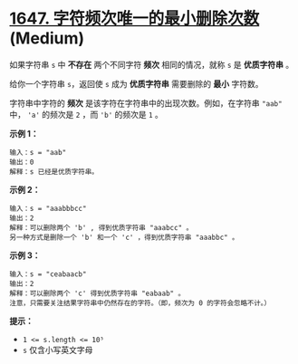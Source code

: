 # [1647. 字符频次唯一的最小删除次数][link] (Medium)

[link]: https://leetcode.cn/problems/minimum-deletions-to-make-character-frequencies-unique/

如果字符串 `s` 中 **不存在** 两个不同字符 **频次** 相同的情况，就称 `s` 是 **优质字符串** 。

给你一个字符串 `s`，返回使 `s` 成为 **优质字符串** 需要删除的 **最小** 字符数。

字符串中字符的 **频次** 是该字符在字符串中的出现次数。例如，在字符串 `"aab"` 中， `'a'` 的频次是 `2`
，而 `'b'` 的频次是 `1` 。

**示例 1：**

```
输入：s = "aab"
输出：0
解释：s 已经是优质字符串。
```

**示例 2：**

```
输入：s = "aaabbbcc"
输出：2
解释：可以删除两个 'b' , 得到优质字符串 "aaabcc" 。
另一种方式是删除一个 'b' 和一个 'c' ，得到优质字符串 "aaabbc" 。
```

**示例 3：**

```
输入：s = "ceabaacb"
输出：2
解释：可以删除两个 'c' 得到优质字符串 "eabaab" 。
注意，只需要关注结果字符串中仍然存在的字符。（即，频次为 0 的字符会忽略不计。）
```

**提示：**

- `1 <= s.length <= 10⁵`
- `s` 仅含小写英文字母
